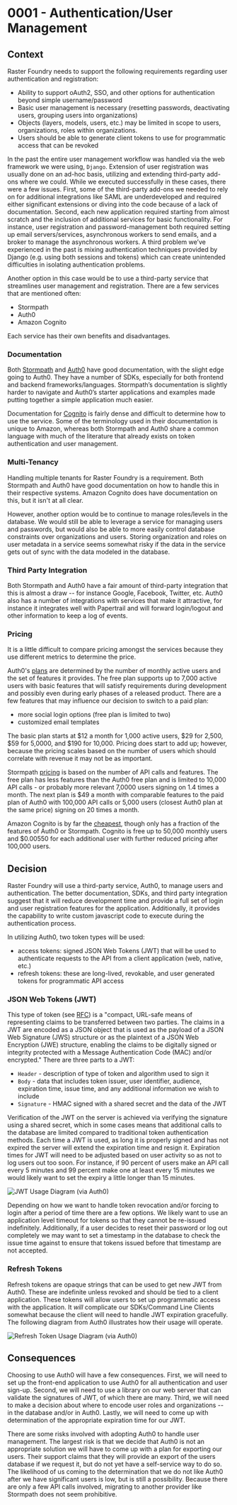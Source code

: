 # 0001 - Authentication/User Management

## Context
Raster Foundry needs to support the following requirements regarding user authentication and registration:
 - Ability to support oAuth2, SSO, and other options for authentication beyond simple username/password
 - Basic user management is necessary (resetting passwords, deactivating users, grouping users into organizations)
 - Objects (layers, models, users, etc.) may be limited in scope to users, organizations, roles within organizations.
 - Users should be able to generate client tokens to use for programmatic access that can be revoked

In the past the entire user management workflow was handled via the web framework we were using, `Django`. Extension of user registration was usually done on an ad-hoc basis, utilizing and extending third-party add-ons where we could. While we executed successfully in these cases, there were a few issues. First, some of the third-party add-ons we needed to rely on for additional integrations like SAML are underdeveloped and required either significant extensions or diving into the code because of a lack of documentation. Second, each new application required starting from almost scratch and the inclusion of additional services for basic functionality. For instance, user registration and password-management both required setting up email servers/services, asynchronous workers to send emails, and a broker to manage the asynchronous workers. A third problem we’ve experienced in the past is mixing authentication techniques provided by Django (e.g. using both sessions and tokens) which can create unintended difficulties in isolating authentication problems.

Another option in this case would be to use a third-party service that streamlines user management and registration. There are a few services that are mentioned often:

 - Stormpath
 - Auth0
 - Amazon Cognito

Each service has their own benefits and disadvantages.

### Documentation

Both [Stormpath](http://docs.stormpath.com/home/) and [Auth0](https://auth0.com/docs) have good documentation, with the slight edge going to Auth0. They have a number of SDKs, especially for both frontend and backend frameworks/languages. Stormpath’s documentation is slightly harder to navigate and Auth0’s starter applications and examples made putting together a simple application much easier.

Documentation for [Cognito](https://aws.amazon.com/documentation/cognito/) is fairly dense and difficult to determine how to use the service. Some of the terminology used in their documentation is unique to Amazon, whereas both Stormpath and Auth0 share a common language with much of the literature that already exists on token authentication and user management.

### Multi-Tenancy

Handling multiple tenants for Raster Foundry is a requirement. Both Stormpath and Auth0 have good documentation on how to handle this in their respective systems. Amazon Cognito does have documentation on this, but it isn't at all clear.

However, another option would be to continue to manage roles/levels in the database. We would still be able to leverage a service for managing users and passwords, but would also be able to more easily control database constraints over organizations and users. Storing organization and roles on user metadata in a service seems somewhat risky if the data in the service gets out of sync with the data modeled in the database.

### Third Party Integration

Both Stormpath and Auth0 have a fair amount of third-party integration that this is almost a draw -- for instance Google, Facebook, Twitter, etc. Auth0 also has a number of integrations with services that make it attractive, for instance it integrates well with Papertrail and will forward login/logout and other information to keep a log of events.

### Pricing

It is a little difficult to compare pricing amongst the services because they use different metrics to determine the price.

Auth0's [plans](https://auth0.com/pricing) are determined by the number of monthly active users and the set of features it provides. The free plan supports up to 7,000 active users with basic features that will satisfy requirements during development and possibly even during early phases of a released product. There are a few features that may influence our decision to switch to a paid plan:

 - more social login options (free plan is limited to two)
 - customized email templates

The basic plan starts at $12 a month for 1,000 active users, $29 for 2,500, $59 for 5,0000, and $190 for 10,000. Pricing does start to add up; however, because the pricing scales based on the number of users which should correlate with revenue it may not be as important.

Stormpath [pricing](https://stormpath.com/pricing) is based on the number of API calls and features. The free plan has less features than the Auth0 free plan and is limited to 10,000 API calls - or probably more relevant 7,0000 users signing on 1.4 times a month. The next plan is $49 a month with comparable features to the paid plan of Auth0 with 100,000 API calls or 5,000 users (closest Auth0 plan at the same price) signing on 20 times a month.

Amazon Cognito is by far the [cheapest](https://aws.amazon.com/cognito/pricing/), though only has a fraction of the features of Auth0 or Stormpath. Cognito is free up to 50,000 monthly users and $0.00550 for each additional user with further reduced pricing after 100,000 users.

## Decision

Raster Foundry will use a third-party service, Auth0, to manage users and authentication. The better documentation, SDKs, and third party integration suggest that it will reduce development time and provide a full set of login and user registration features for the application. Additionally, it provides the capability to write custom javascript code to execute during the authentication process.

In utilizing Auth0, two token types will be used:

 - access tokens: signed JSON Web Tokens (JWT) that will be used to authenticate requests to the API from a client application (web, native, etc.)
 - refresh tokens: these are long-lived, revokable, and user generated tokens for programmatic API access

### JSON Web Tokens (JWT)

This type of token (see [RFC](https://tools.ietf.org/html/rfc7519)) is a "compact, URL-safe means of representing claims to be transferred between two parties.  The claims in a JWT are encoded as a JSON object that is used as the payload of a JSON Web Signature (JWS) structure or as the plaintext of a JSON Web Encryption (JWE) structure, enabling the claims to be digitally signed or integrity protected with a Message Authentication Code (MAC) and/or encrypted." There are three parts to a JWT:

 - `Header` - description of type of token and algorithm used to sign it
 - `Body` - data that includes token issuer, user identifier, audience, expiration time, issue time, and any additional information we wish to include
 - `Signature` - HMAC signed with a shared secret and the data of the JWT

Verification of the JWT on the server is achieved via verifying the signature using a shared secret, which in some cases means that additional calls to the database are limited compared to traditional token authentication methods. Each time a JWT is used, as long it is properly signed and has not expired the server will extend the expiration time and resign it. Expiration times for JWT will need to be adjusted based on user activity so as not to log users out too soon. For instance, if 90 percent of users make an API call every 5 minutes and 99 percent make one at least every 15 minutes we would likely want to set the expiry a little longer than 15 minutes.

![JWT Usage Diagram (via Auth0)](./diagrams/JWT-Auth0-Flow.png)
 
Depending on how we want to handle token revocation and/or forcing to login after a period of time there are a few options. We likely want to use an application level timeout for tokens so that they cannot be re-issued indefinitely. Additionally, if a user decides to reset their password or log out completely we may want to set a timestamp in the database to check the issue time against to ensure that tokens issued before that timestamp are not accepted.
 
### Refresh Tokens
 
Refresh tokens are opaque strings that can be used to get new JWT from Auth0. These are indefinite unless revoked and should be tied to a client application. These tokens will allow users to set up programmatic access with the application. It _will_ complicate our SDKs/Command Line Clients somewhat because the client will need to handle JWT expiration gracefully. The following diagram from Auth0 illustrates how their usage will operate.

![Refresh Token Usage Diagram (via Auth0)](./diagrams/Refresh-Token-Flow.png)

## Consequences

Choosing to use Auth0 will have a few consequences. First, we will need to set up the front-end application to use Auth0 for all authentication and user sign-up. Second, we will need to use a library on our web server that can validate the signatures of JWT, of which there are many. Third, we will need to make a decision about where to encode user roles and organizations -- in the database and/or in Auth0. Lastly, we will need to come up with determination of the appropriate expiration time for our JWT.

There are some risks involved with adopting Auth0 to handle user management. The largest risk is that we decide that Auth0 is not an appropriate solution we will have to come up with a plan for exporting our users. Their support claims that they will provide an export of the users database if we request it, but do not yet have a self-service way to do so. The likelihood of us coming to the determination that we do not like Auth0 after we have significant users is low, but is still a possibility. Because there are only a few API calls involved, migrating to another provider like Stormpath does not seem prohibitive.
